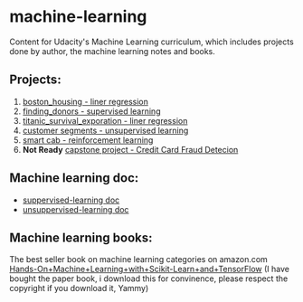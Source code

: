# machine-learning
Content for Udacity's Machine Learning curriculum, which includes projects done by author, the machine learning notes and books.

## Projects:
1. [boston_housing - liner regression](https://github.com/dinglioutlook/machine-learning/tree/master/projects/boston_housing)
2. [finding_donors - supervised learning](https://github.com/dinglioutlook/machine-learning/tree/master/projects/finding_donors)
3. [titanic_survival_exporation - liner regression](https://github.com/dinglioutlook/machine-learning/tree/master/projects/titanic_survival_exploration)
4. [customer segments - unsupervised learning](https://github.com/dinglioutlook/machine-learning/tree/master/projects/customer_segments)
5. [smart cab - reinforcement learning](https://github.com/dinglioutlook/machine-learning/tree/master/projects/smartcab)
6. **Not Ready** [capstone project - Credit Card Fraud Detecion ](https://github.com/dinglioutlook/machine-learning/tree/master/projects/capstone)


## Machine learning doc:
* [suppervised-learning doc](/doc/suppervised-learning.md)
* [unsuppervised-learning doc](/doc/unsuppervised-learning.md)

## Machine learning books:
The best seller book on machine learning categories on amazon.com [Hands-On+Machine+Learning+with+Scikit-Learn+and+TensorFlow](books/Hands-On+Machine+Learning+with+Scikit-Learn+and+TensorFlow.pdf) (I have bought the paper book, i download this for convinence, please respect the copyright if you download it, Yammy)

